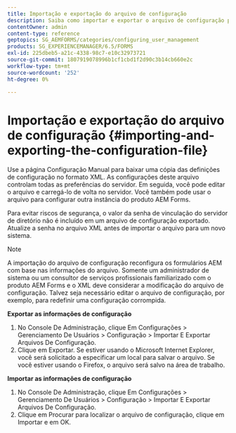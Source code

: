 ```yaml
---
title: Importação e exportação do arquivo de configuração
description: Saiba como importar e exportar o arquivo de configuração para editar as preferências do servidor ou configurar outra instância do produto AEM Forms.
contentOwner: admin
content-type: reference
geptopics: SG_AEMFORMS/categories/configuring_user_management
products: SG_EXPERIENCEMANAGER/6.5/FORMS
exl-id: 225dbeb5-a21c-4338-98c7-e10c32973721
source-git-commit: 1807919078996b1cf1cbd1f2d90c3b14cb660e2c
workflow-type: tm+mt
source-wordcount: '252'
ht-degree: 0%

---
```


# Importação e exportação do arquivo de configuração {#importing-and-exporting-the-configuration-file}

Use a página Configuração Manual para baixar uma cópia das definições de configuração no formato XML. As configurações deste arquivo controlam todas as preferências do servidor. Em seguida, você pode editar o arquivo e carregá-lo de volta no servidor. Você também pode usar o arquivo para configurar outra instância do produto AEM Forms.

Para evitar riscos de segurança, o valor da senha de vinculação do servidor de diretório não é incluído em um arquivo de configuração exportado. Atualize a senha no arquivo XML antes de importar o arquivo para um novo sistema.

>[!NOTE]
>
>A importação do arquivo de configuração reconfigura os formulários AEM com base nas informações do arquivo. Somente um administrador de sistema ou um consultor de serviços profissionais familiarizado com o produto AEM Forms e o XML deve considerar a modificação do arquivo de configuração. Talvez seja necessário editar o arquivo de configuração, por exemplo, para redefinir uma configuração corrompida.

**Exportar as informações de configuração**

1. No Console De Administração, clique Em Configurações > Gerenciamento De Usuários > Configuração > Importar E Exportar Arquivos De Configuração.
1. Clique em Exportar. Se estiver usando o Microsoft Internet Explorer, você será solicitado a especificar um local para salvar o arquivo. Se você estiver usando o Firefox, o arquivo será salvo na área de trabalho.

**Importar as informações de configuração**

1. No Console De Administração, clique Em Configurações > Gerenciamento De Usuários > Configuração > Importar E Exportar Arquivos De Configuração.
1. Clique em Procurar para localizar o arquivo de configuração, clique em Importar e em OK.

